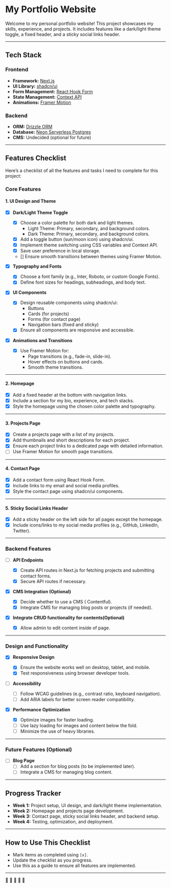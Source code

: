 # My Portfolio Website

Welcome to my personal portfolio website! This project showcases my skills, experience, and projects. It includes features like a dark/light theme toggle, a fixed header, and a sticky social links header.

---

## **Tech Stack**

### **Frontend**

- **Framework:** [Next.js](https://nextjs.org/)
- **UI Library:** [shadcn/ui](https://ui.shadcn.com/)
- **Form Management:** [React Hook Form](https://react-hook-form.com/)
- **State Management:** [Context API](https://reactjs.org/docs/context.html)
- **Animations:** [Framer Motion](https://www.framer.com/motion/)

### **Backend**

- **ORM:** [Drizzle ORM](https://orm.drizzle.team/)
- **Database:** [Neon Serverless Postgres](https://neon.tech/)
- **CMS:** Undecided (optional for future)

---

## **Features Checklist**

Here’s a checklist of all the features and tasks I need to complete for this project:

### **Core Features**

#### **1. UI Design and Theme**

- [x] **Dark/Light Theme Toggle**

  - [x] Choose a color palette for both dark and light themes.
    - Light Theme: Primary, secondary, and background colors.
    - Dark Theme: Primary, secondary, and background colors.
  - [x] Add a toggle button (sun/moon icon) using shadcn/ui.
  - [x] Implement theme switching using CSS variables and Context API.
  - [x] Save user preference in local storage.
  - [] Ensure smooth transitions between themes using Framer Motion.

- [x] **Typography and Fonts**

  - [x] Choose a font family (e.g., Inter, Roboto, or custom Google Fonts).
  - [x] Define font sizes for headings, subheadings, and body text.

- [x] **UI Components**

  - [x] Design reusable components using shadcn/ui:
    - Buttons
    - Cards (for projects)
    - Forms (for contact page)
    - Navigation bars (fixed and sticky)
  - [x] Ensure all components are responsive and accessible.

- [x] **Animations and Transitions**
  - [x] Use Framer Motion for:
    - Page transitions (e.g., fade-in, slide-in).
    - Hover effects on buttons and cards.
    - Smooth theme transitions.

---

#### **2. Homepage**

- [x] Add a fixed header at the bottom with navigation links.
- [x] Include a section for my bio, experience, and tech stacks.
- [x] Style the homepage using the chosen color palette and typography.

---

#### **3. Projects Page**

- [x] Create a projects page with a list of my projects.
- [x] Add thumbnails and short descriptions for each project.
- [x] Ensure each project links to a dedicated page with detailed information.
- [ ] Use Framer Motion for smooth page transitions.

---

#### **4. Contact Page**

- [x] Add a contact form using React Hook Form.
- [x] Include links to my email and social media profiles.
- [x] Style the contact page using shadcn/ui components.

---

#### **5. Sticky Social Links Header**

- [x] Add a sticky header on the left side for all pages except the homepage.
- [x] Include icons/links to my social media profiles (e.g., GitHub, LinkedIn, Twitter).

---

### **Backend Features**


- [ ] **API Endpoints**

  - [x] Create API routes in Next.js for fetching projects and submitting contact forms.
  - [x] Secure API routes if necessary.

- [x] **CMS Integration (Optional)**

  - [x] Decide whether to use a CMS ( Contentful).
  - [x] Integrate CMS for managing blog posts or projects (if needed).

- [x] **Integrate CRUD functionality for contents(Optional)**
  - [x] Allow admin to edit content inside of page.

---

### **Design and Functionality**

- [x] **Responsive Design**

  - [x] Ensure the website works well on desktop, tablet, and mobile.
  - [x] Test responsiveness using browser developer tools.

- [ ] **Accessibility**

  - [ ] Follow WCAG guidelines (e.g., contrast ratio, keyboard navigation).
  - [ ] Add ARIA labels for better screen reader compatibility.

- [x] **Performance Optimization**
  - [x] Optimize images for faster loading.
  - [ ] Use lazy loading for images and content below the fold.
  - [ ] Minimize the use of heavy libraries.

---

### **Future Features (Optional)**

- [ ] **Blog Page**
  - [ ] Add a section for blog posts (to be implemented later).
  - [ ] Integrate a CMS for managing blog content.

---

## **Progress Tracker**

- **Week 1:** Project setup, UI design, and dark/light theme implementation.
- **Week 2:** Homepage and projects page development.
- **Week 3:** Contact page, sticky social links header, and backend setup.
- **Week 4:** Testing, optimization, and deployment.

---

## **How to Use This Checklist**

- Mark items as completed using `[x]`.
- Update the checklist as you progress.
- Use this as a guide to ensure all features are implemented.

---

🚀 🚀 🚀 🚀 🚀
